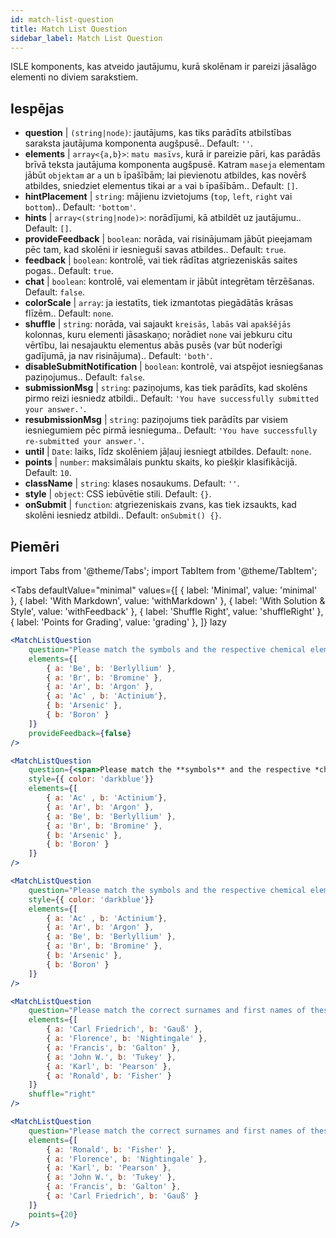 ```yaml
---
id: match-list-question 
title: Match List Question
sidebar_label: Match List Question
---
```


ISLE komponents, kas atveido jautājumu, kurā skolēnam ir pareizi jāsalāgo elementi no diviem sarakstiem.

## Iespējas

* __question__ | `(string|node)`: jautājums, kas tiks parādīts atbilstības saraksta jautājuma komponenta augšpusē.. Default: `''`.
* __elements__ | `array<{a,b}>`: `matu masīvs`, kurā ir pareizie pāri, kas parādās brīvā teksta jautājuma komponenta augšpusē. Katram `maseja` elementam jābūt `objektam` ar `a` un `b` īpašībām; lai pievienotu atbildes, kas novērš atbildes, sniedziet elementus tikai ar `a` vai `b` īpašībām.. Default: `[]`.
* __hintPlacement__ | `string`: mājienu izvietojums (`top`, `left`, `right` vai `bottom`).. Default: `'bottom'`.
* __hints__ | `array<(string|node)>`: norādījumi, kā atbildēt uz jautājumu.. Default: `[]`.
* __provideFeedback__ | `boolean`: norāda, vai risinājumam jābūt pieejamam pēc tam, kad skolēni ir iesnieguši savas atbildes.. Default: `true`.
* __feedback__ | `boolean`: kontrolē, vai tiek rādītas atgriezeniskās saites pogas.. Default: `true`.
* __chat__ | `boolean`: kontrolē, vai elementam ir jābūt integrētam tērzēšanas. Default: `false`.
* __colorScale__ | `array`: ja iestatīts, tiek izmantotas piegādātās krāsas flīzēm.. Default: `none`.
* __shuffle__ | `string`: norāda, vai sajaukt `kreisās`, `labās` vai `apakšējās` kolonnas, kuru elementi jāsaskaņo; norādiet `none` vai jebkuru citu vērtību, lai nesajauktu elementus abās pusēs (var būt noderīgi gadījumā, ja nav risinājuma).. Default: `'both'`.
* __disableSubmitNotification__ | `boolean`: kontrolē, vai atspējot iesniegšanas paziņojumus.. Default: `false`.
* __submissionMsg__ | `string`: paziņojums, kas tiek parādīts, kad skolēns pirmo reizi iesniedz atbildi.. Default: `'You have successfully submitted your answer.'`.
* __resubmissionMsg__ | `string`: paziņojums tiek parādīts par visiem iesniegumiem pēc pirmā iesnieguma.. Default: `'You have successfully re-submitted your answer.'`.
* __until__ | `Date`: laiks, līdz skolēniem jāļauj iesniegt atbildes. Default: `none`.
* __points__ | `number`: maksimālais punktu skaits, ko piešķir klasifikācijā. Default: `10`.
* __className__ | `string`: klases nosaukums. Default: `''`.
* __style__ | `object`: CSS iebūvētie stili. Default: `{}`.
* __onSubmit__ | `function`: atgriezeniskais zvans, kas tiek izsaukts, kad skolēni iesniedz atbildi.. Default: `onSubmit() {}`.


## Piemēri

import Tabs from '@theme/Tabs';
import TabItem from '@theme/TabItem';

<Tabs
    defaultValue="minimal"
    values={[
        { label: 'Minimal', value: 'minimal' },
        { label: 'With Markdown', value: 'withMarkdown' },
        { label: 'With Solution & Style', value: 'withFeedback' },
        { label: 'Shuffle Right', value: 'shuffleRight' },
        { label: 'Points for Grading', value: 'grading' },
    ]}
    lazy
>

<TabItem value="minimal">

```jsx live
<MatchListQuestion
    question="Please match the symbols and the respective chemical element."
    elements={[
        { a: 'Be', b: 'Berlyllium' },
        { a: 'Br', b: 'Bromine' },
        { a: 'Ar', b: 'Argon' },
        { a: 'Ac' , b: 'Actinium'},
        { b: 'Arsenic' },
        { b: 'Boron' }
    ]}
    provideFeedback={false}
/>
```
</TabItem>

<TabItem value="withMarkdown">

```jsx live
<MatchListQuestion
    question={<span>Please match the **symbols** and the respective *chemical* element.</span>}
    style={{ color: 'darkblue'}}
    elements={[
        { a: 'Ac' , b: 'Actinium'},
        { a: 'Ar', b: 'Argon' },
        { a: 'Be', b: 'Berlyllium' },
        { a: 'Br', b: 'Bromine' },
        { b: 'Arsenic' },
        { b: 'Boron' }
    ]}
/>
```
</TabItem>

<TabItem value="withFeedback">

```jsx live
<MatchListQuestion
    question="Please match the symbols and the respective chemical element."
    style={{ color: 'darkblue'}}
    elements={[
        { a: 'Ac' , b: 'Actinium'},
        { a: 'Ar', b: 'Argon' },
        { a: 'Be', b: 'Berlyllium' },
        { a: 'Br', b: 'Bromine' },
        { b: 'Arsenic' },
        { b: 'Boron' }
    ]}
/>
```
</TabItem>

<TabItem value="shuffleRight">

```jsx live
<MatchListQuestion
    question="Please match the correct surnames and first names of these statisticians."
    elements={[
        { a: 'Carl Friedrich', b: 'Gauß' },
        { a: 'Florence', b: 'Nightingale' },
        { a: 'Francis', b: 'Galton' },
        { a: 'John W.', b: 'Tukey' },
        { a: 'Karl', b: 'Pearson' },
        { a: 'Ronald', b: 'Fisher' }
    ]}
    shuffle="right"
/>
```
</TabItem>

<TabItem value="grading">

```jsx live
<MatchListQuestion
    question="Please match the correct surnames and first names of these statisticians."
    elements={[
        { a: 'Ronald', b: 'Fisher' },
        { a: 'Florence', b: 'Nightingale' },
        { a: 'Karl', b: 'Pearson' },
        { a: 'John W.', b: 'Tukey' },
        { a: 'Francis', b: 'Galton' },
        { a: 'Carl Friedrich', b: 'Gauß' }
    ]}
    points={20}
/>
```
</TabItem>

</Tabs>
